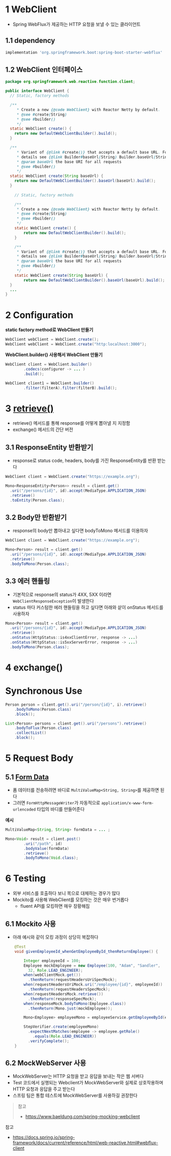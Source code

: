 # 1 WebClient

* Spring WebFlux가 제공하는 HTTP 요청을 보낼 수 있는 클라이언트



## 1.1 dependency

```groovy
implementation 'org.springframework.boot:spring-boot-starter-webflux'
```



## 1.2 WebClient 인터페이스

```java
package org.springframework.web.reactive.function.client;

public interface WebClient {
  // Static, factory methods

  /**
	 * Create a new {@code WebClient} with Reactor Netty by default.
	 * @see #create(String)
	 * @see #builder()
	 */
  static WebClient create() {
    return new DefaultWebClientBuilder().build();
  }

  /**
	 * Variant of {@link #create()} that accepts a default base URL. For more
	 * details see {@link Builder#baseUrl(String) Builder.baseUrl(String)}.
	 * @param baseUrl the base URI for all requests
	 * @see #builder()
	 */
  static WebClient create(String baseUrl) {
    return new DefaultWebClientBuilder().baseUrl(baseUrl).build();
  }
  
  	// Static, factory methods

	/**
	 * Create a new {@code WebClient} with Reactor Netty by default.
	 * @see #create(String)
	 * @see #builder()
	 */
	static WebClient create() {
		return new DefaultWebClientBuilder().build();
	}

	/**
	 * Variant of {@link #create()} that accepts a default base URL. For more
	 * details see {@link Builder#baseUrl(String) Builder.baseUrl(String)}.
	 * @param baseUrl the base URI for all requests
	 * @see #builder()
	 */
	static WebClient create(String baseUrl) {
		return new DefaultWebClientBuilder().baseUrl(baseUrl).build();
  }
  ... 
}
```



# 2 Configuration

**static factory method로 WebClient 만들기**

```java
WebClient webClient = WebClient.create();
WebClient webClient = WebClient.create("http:localhost:3000");
```

**WebClient.builder() 사용해서  WebClient 만들기**

```java
WebClient client = WebClient.builder()
        .codecs(configurer -> ... )
        .build();
```

```java
WebClient client1 = WebClient.builder()
        .filter(filterA).filter(filterB).build();
```



# 3 [retrieve()](https://docs.spring.io/spring-framework/docs/current/reference/html/web-reactive.html#webflux-client-retrieve)

* retrieve() 메서드를 통해 response를 어떻게 뽑아낼 지 지정함
* exchange() 메서드의 간단 버전



## 3.1 ResponseEntity 반환받기

* response로 status code, headers, body를 가진 ResponseEntity를 반환 받는다

```java
WebClient client = WebClient.create("https://example.org");

Mono<ResponseEntity<Person>> result = client.get()
  .uri("/persons/{id}", id).accept(MediaType.APPLICATION_JSON)
  .retrieve()
  .toEntity(Person.class);
```



## 3.2 Body만 반환받기

* response의 body만 뽑아내고 싶다면 bodyToMono 메서드를 이용하자

```java
WebClient client = WebClient.create("https://example.org");

Mono<Person> result = client.get()
  .uri("/persons/{id}", id).accept(MediaType.APPLICATION_JSON)
  .retrieve()
  .bodyToMono(Person.class);
```



## 3.3 에러 핸들링

* 기본적으로 response의 status가 4XX, 5XX 이라면 `WebClientResponseException`이 발생한다
* status 마다 커스텀한 에러 핸들링을 하고 싶다면 아래와 샅이 onStatus 메서드를 사용하자

```java
Mono<Person> result = client.get()
  .uri("/persons/{id}", id).accept(MediaType.APPLICATION_JSON)
  .retrieve()
  .onStatus(HttpStatus::is4xxClientError, response -> ...)
  .onStatus(HttpStatus::is5xxServerError, response -> ...)
  .bodyToMono(Person.class);
```



# 4 exchange()





# Synchronous Use

```java
Person person = client.get().uri("/person/{id}", i).retrieve()
    .bodyToMono(Person.class)
    .block();
```

```java
List<Person> persons = client.get().uri("/persons").retrieve()
    .bodyToFlux(Person.class)
    .collectList()
    .block();
```



# 5  Request Body



## 5.1  [Form Data](https://docs.spring.io/spring-framework/docs/current/reference/html/web-reactive.html#webflux-client-body-form)

* 폼 데이터를 전송하려면 바디로 `MultiValueMap<String, String>`를 제공하면 된다
* 그러면 `FormHttpMessageWriter`가 자동적으로 `application/x-www-form-urlencoded` 타입의 바디를 만들어준다

**예시**

```java
MultiValueMap<String, String> formData = ... ;

Mono<Void> result = client.post()
        .uri("/path", id)
        .bodyValue(formData)
        .retrieve()
        .bodyToMono(Void.class);
```



# 6 Testing

* 외부 서비스를 호출하다 보니 목으로 대체하는 경우가 많다
* Mockito를 사용해 WebClient를 모킹하는 것은 매우 번거롭다
  * fluent API를 모킹하면 매우 장황해짐



## 6.1 Mockito 사용

* 아래 예시와 같이 모킹 과정이 상당히 복잡하다

```java
    @Test
    void givenEmployeeId_whenGetEmployeeById_thenReturnEmployee() {

        Integer employeeId = 100;
        Employee mockEmployee = new Employee(100, "Adam", "Sandler", 
          32, Role.LEAD_ENGINEER);
        when(webClientMock.get())
          .thenReturn(requestHeadersUriSpecMock);
        when(requestHeadersUriMock.uri("/employee/{id}", employeeId))
          .thenReturn(requestHeadersSpecMock);
        when(requestHeadersMock.retrieve())
          .thenReturn(responseSpecMock);
        when(responseMock.bodyToMono(Employee.class))
          .thenReturn(Mono.just(mockEmployee));

        Mono<Employee> employeeMono = employeeService.getEmployeeById(employeeId);

        StepVerifier.create(employeeMono)
          .expectNextMatches(employee -> employee.getRole()
            .equals(Role.LEAD_ENGINEER))
          .verifyComplete();
    }
```



## 6.2 MockWebServer 사용

* MockWebServer는 HTTP 요청을 받고 응답을 보내는 작은 웹 서버다
* Test 코드에서 실행되는 Webclient가 MockWebServer와 실제로 상호작용하며 HTTP 요청과 응답을 주고 받는다
* 스프링 팀은 통합 테스트에 MockWebServer를 사용하길 권장한다



> 참고
>
> * https://www.baeldung.com/spring-mocking-webclient



참고

* https://docs.spring.io/spring-framework/docs/current/reference/html/web-reactive.html#webflux-client
